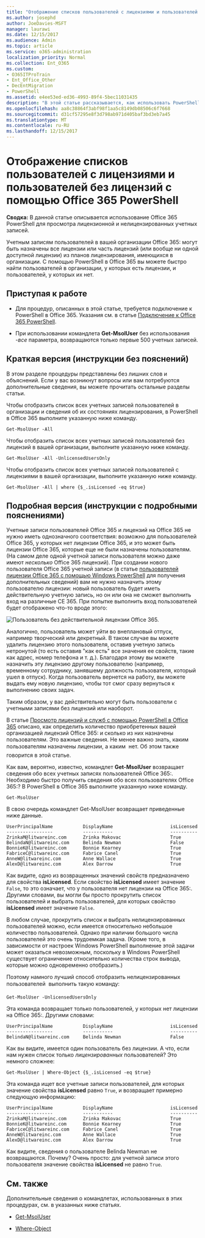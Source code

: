 ```yaml
---
title: "Отображение списков пользователей с лицензиями и пользователей без лицензий с помощью Office 365 PowerShell"
ms.author: josephd
author: JoeDavies-MSFT
manager: laurawi
ms.date: 12/15/2017
ms.audience: Admin
ms.topic: article
ms.service: o365-administration
localization_priority: Normal
ms.collection: Ent_O365
ms.custom:
- O365ITProTrain
- Ent_Office_Other
- DecEntMigration
- PowerShell
ms.assetid: e4ee53ed-ed36-4993-89f4-5bec11031435
description: "В этой статье рассказывается, как использовать PowerShell в Office 365 для просмотра учетных записей пользователей с лицензиями и пользователей без лицензий."
ms.openlocfilehash: aa8c38864f3abf98f1aa5c8149db08506c6f7668
ms.sourcegitcommit: d31cf57295e8f3d798ab971d405baf3bd3eb7a45
ms.translationtype: MT
ms.contentlocale: ru-RU
ms.lasthandoff: 12/15/2017
---
```

# <a name="view-licensed-and-unlicensed-users-with-office-365-powershell"></a>Отображение списков пользователей с лицензиями и пользователей без лицензий с помощью Office 365 PowerShell

**Сводка:** В данной статье описывается использование Office 365 PowerShell для просмотра лицензионной и нелицензированных учетных записей.
  
Учетным записям пользователей в вашей организации Office 365: могут быть назначены все лицензии или часть лицензий (или вообще ни одной доступной лицензии) из планов лицензирования, имеющихся в организации. С помощью PowerShell в Office 365 вы можете быстро найти пользователей в организации, у которых есть лицензии, и пользователей, у которых их нет.
  
## <a name="before-you-begin"></a>Приступая к работе

- Для процедур, описанных в этой статье, требуется подключение к PowerShell в Office 365. Указания см. в статье [Подключение к Office 365 PowerShell](connect-to-office-365-powershell.md).
    
- При использовании командлета **Get-MsolUser** без использования _-все_ параметра, возвращаются только первые 500 учетных записей.
    
## <a name="the-short-version-instructions-without-explanations"></a>Краткая версия (инструкции без пояснений)

В этом разделе процедуры представлены без лишних слов и объяснений. Если у вас возникнут вопросы или вам потребуются дополнительные сведения, вы можете прочитать остальные разделы статьи.
  
Чтобы отобразить список всех учетных записей пользователей в организации и сведения об их состояниях лицензирования, в PowerShell в Office 365 выполните указанную ниже команду.
  
```
Get-MsolUser -All
```

Чтобы отобразить список всех учетных записей пользователей без лицензий в вашей организации, выполните указанную ниже команду.
  
```
Get-MsolUser -All -UnlicensedUsersOnly
```

Чтобы отобразить список всех учетных записей пользователей с лицензиями в вашей организации, выполните указанную ниже команду.
  
```
Get-MsolUser -All | where {$_.isLicensed -eq $true}
```

## <a name="the-long-version-instructions-with-detailed-explanations"></a>Подробная версия (инструкции с подробными пояснениями)

Учетные записи пользователей Office 365 и лицензий на Office 365 не нужно иметь однозначного соответствия: возможно для пользователей Office 365, у которых нет лицензии Office 365, и это может быть лицензии Office 365, которые еще не были назначены пользователям. (На самом деле одной учетной записи пользователя можно даже имеют *несколько* Office 365 лицензий). При создании нового пользователя Office 365 учетной записи (в статье [пользователей лицензии Office 365 с помощью Windows PowerShell](http://technet.microsoft.com/library/0ab9fcac-e5ea-4b5b-b72c-8c92c55565ac.aspx) для получения дополнительных сведений) вам не нужно назначить этому пользователю лицензии: новый пользователь будет иметь действительную учетную запись, но он или она не сможет выполнить вход на различные CE 365. При попытке выполнить вход пользователей будет отображено что-то вроде этого:
  
![Пользователь без действительной лицензии Office 365.](images/o365_powershell_no_license.png)
  
Аналогично, пользователь может уйти во внеплановый отпуск, например творческий или декретный. В таком случае вы можете удалить лицензию этого пользователя, оставив учетную запись нетронутой (то есть оставив "как есть" все значения ее свойств, такие как адрес, номер телефона и т. д.). Благодаря этому вы можете назначить эту лицензию другому пользователю (например, временному сотруднику, занявшему должность пользователя, который ушел в отпуск). Когда пользователь вернется на работу, вы можете выдать ему новую лицензию, чтобы тот смог сразу вернуться к выполнению своих задач.
  
Таким образом, у вас действительно могут быть пользователи с учетными записями без лицензий или наоборот.
  
В статье [Просмотр лицензий и служб с помощью PowerShell в Office 365](view-licenses-and-services-with-office-365-powershell.md) описано, как определить количество приобретенных вашей организацией лицензий Office 365: и сколько из них назначены пользователям. Это важные сведения. Не менее важно знать, каким пользователям назначены лицензии, а каким  нет. Об этом также говорится в этой статье.
  
Как вам, вероятно, известно, командлет **Get-MsolUser** возвращает сведения обо всех учетных записях пользователей Office 365:. Необходимо быстро получить сведения обо всех пользователях Office 365:? В PowerShell в Office 365 выполните указанную ниже команду.
  
```
Get-MsolUser
```

В свою очередь командлет Get-MsolUser возвращает приведенные ниже данные.
  
```
UserPrincipalName           DisplayName                     isLicensed
-----------------           -----------                     ----------
ZrinkaM@litwareinc.com      Zrinka Makovac                  True
BelindaN@litwareinc.com     Belinda Newman                  False
BonnieK@litwareinc.com      Bonnie Kearney                  True
FabriceC@litwareinc.com     Fabrice Canel                   True
AnneW@litwareinc.com        Anne Wallace                    True
AlexD@litwareinc.com        Alex Darrow                     True
```

Как видите, одно из возвращенных значений свойств предназначено для свойства **isLicensed**. Если свойство **isLicensed** имеет значение `False`, то это означает, что у пользователя нет лицензии на Office 365:. Другими словами, вы могли бы просто прокрутить список пользователей и выбрать пользователей, для которых свойство **isLicensed** имеет значение `False`.
  
В любом случае, прокрутить список и выбрать нелицензированных пользователей можно, если имеется относительно небольшое количество пользователей. Однако при наличии большого числа пользователей это очень трудоемкая задача. (Кроме того, в зависимости от настроек Windows PowerShell выполнение этой задачи может оказаться невозможным, поскольку в Windows PowerShell существует ограничение относительно количества строк вывода, которые можно одновременно отобразить.)
  
Поэтому намного лучший способ отобразить нелицензированных пользователей  выполнить такую команду:
  
```
Get-MsolUser -UnlicensedUsersOnly
```

Эта команда возвращает только пользователей, у которых нет лицензии на Office 365:. Другими словами:
  
```
UserPrincipalName           DisplayName                     isLicensed
-----------------           -----------                     ----------
BelindaN@litwareinc.com     Belinda Newman                  False
```

Как вы видите, имеется один пользователь без лицензии. А что, если нам нужен список только  *лицензированных*  пользователей? Это немного сложнее:
  
```
Get-MsolUser | Where-Object {$_.isLicensed -eq $true}
```

Эта команда ищет все учетные записи пользователей, для которых значение свойства **isLicensed** равно `True`, и возвращает примерно следующую информацию:
  
```
UserPrincipalName           DisplayName                     isLicensed
-----------------           -----------                     ----------
ZrinkaM@litwareinc.com      Zrinka Makovac                  True
BonnieK@litwareinc.com      Bonnie Kearney                  True
FabriceC@litwareinc.com     Fabrice Canel                   True
AnneW@litwareinc.com        Anne Wallace                    True
AlexD@litwareinc.com        Alex Darrow                     True
```

Как видите, сведения о пользователе Belinda Newman не возвращаются. Почему? Очень просто: для учетной записи этого пользователя значение свойства **isLicensed** не равно `True`.
  
## <a name="see-also"></a>См. также
<a name="SeeAlso"> </a>

Дополнительные сведения о командлетах, использованных в этих процедурах, см. в указанных ниже статьях.
  
- [Get-MsolUser](https://go.microsoft.com/fwlink/p/?LinkId=691547)
    
- [Where-Object](https://go.microsoft.com/fwlink/p/?LinkId=113423)
    

